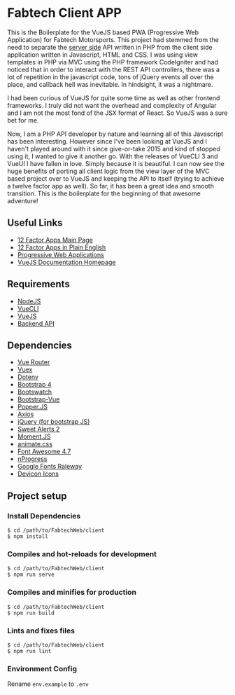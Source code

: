 # Fabtech Client APP
This is the Boilerplate for the VueJS based PWA (Progressive Web Application) for Fabtech Motorsports. 
This project had stemmed from the  need to separate the [server side](https://github.com/jason-napolitano/FabtechWeb/tree/master/server) API written in PHP from the client 
side application written in Javascript, HTML and CSS. I was using view templates in PHP via MVC using the 
PHP framework CodeIgniter and had noticed that in order to interact with the REST API controllers, there 
was a lot of repetition in the javascript code, tons of jQuery events all over the place, and callback hell 
was inevitable. In hindsight, it was a nightmare.

I had been curious of VueJS for quite some time as well as other frontend frameworks. I truly did not want 
the overhead and complexity of Angular and I am not the most fond of the JSX format of React. So VueJS was a 
sure bet for me. 

Now, I am a PHP API developer by nature and learning all of this Javascript has been interesting. However 
since I've been looking at VueJS and I haven't played around with it since give-or-take 2015 and kind of 
stopped using it, I wanted to give it another go. With the releases of VueCLI 3 and VueUI I have fallen in 
love. Simply because it is beautiful. I can now see the huge benefits of porting all client logic from the 
view layer of the MVC based project over to VueJS and keeping the API to itself (trying to achieve a twelve 
factor app as well). So far, it has been a great idea and smooth transition. This is the boilerplate for the 
beginning of that awesome adventure!

## Useful Links
 - [12 Factor Apps Main Page](https://12factor.net/)
 - [12 Factor Apps in Plain English](http://www.clearlytech.com/2014/01/04/12-factor-apps-plain-english/)
 - [Progressive Web Applications](https://ionicframework.com/docs/developer-resources/progressive-web-apps/)
 - [VueJS Documentation Homepage](https://vuejs.org/v2/guide/)


## Requirements
 - [NodeJS](https://nodejs.org/en/)
 - [VueCLI](https://cli.vuejs.org/)
 - [VueJS](https://vuejs.org/)
 - [Backend API](https://github.com/jason-napolitano/FabtechWeb/tree/master/server)

## Dependencies
 - [Vue Router](https://router.vuejs.org/)
 - [Vuex](https://vuex.vuejs.org/)
 - [Dotenv](https://www.npmjs.com/package/dotenv)
 - [Bootstrap 4](http://getbootstrap.com)
 - [Bootswatch](https://bootswatch.com/)
 - [Bootstrap-Vue](https://bootstrap-vue.js.org/)
 - [Popper.JS](https://popper.js.org/)
 - [Axios](https://www.npmjs.com/package/axios)
 - [jQuery (for bootstrap JS)](https://jquery.com/)
 - [Sweet Alerts 2](https://sweetalert2.github.io/)
 - [Moment.JS](https://momentjs.com/)
 - [animate.css](https://daneden.github.io/animate.css/)
 - [Font Awesome 4.7](https://fontawesome.com/)
 - [nProgress](https://www.npmjs.com/package/vue-nprogress)
 - [Google Fonts Raleway](https://fonts.google.com/specimen/Raleway)
 - [Devicon Icons](http://konpa.github.io/devicon/)

## Project setup
### Install Dependencies
```
$ cd /path/to/FabtechWeb/client
$ npm install
```

### Compiles and hot-reloads for development
```
$ cd /path/to/FabtechWeb/client
$ npm run serve
```

### Compiles and minifies for production
```
$ cd /path/to/FabtechWeb/client
$ npm run build
```

### Lints and fixes files
```
$ cd /path/to/FabtechWeb/client
$ npm run lint
```

### Environment Config
Rename `env.example` to `.env`
